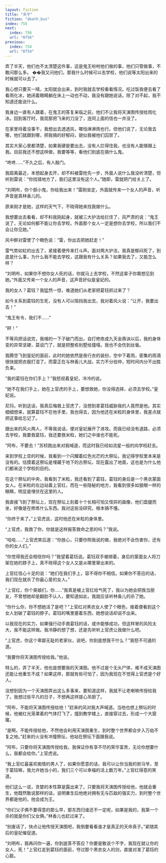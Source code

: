 ```yaml
---
layout: fiction
title: "天子"
fiction: "death_bus"
index: 755
next:
  index: 756
  url: "0756"
previous:
  index: 754
  url: "0754"
---
```

弄了半天，他们也不太清楚这件事，这是鬼王吩咐他们做的事，他们只管做事，不敢问那么多。  ��我又问他们，那我什么时候可以去学校，他们说等太阳出来的时候就可以去了。

我心想只要天一晴，太阳就会出来，到时我就去学校看看情况。吃过饭我便去看了看雨化冰，她闭着眼睛躺在床上一动也不动，我没有跟她说话，除了对不起，我不知道还能说什么。

我身边一直有人跟着，在鬼王的答复来临之前，他们不让我将天演图传授给雨化冰。回到客厅时，我现那把飞来的刀没了，连同上面的信也一并没了。

在家里待着没事干，我想出去透透风，哪怕淋淋雨也行。但他们说了，无论我去哪，他们就跟到哪，把我搞的好郁闷，貌似我被他们囚禁了。

其实大家心里都清楚，如果我硬是要出去，没有人拦得住我，也没有人能够跟上我。目前我还不想这样做，我要等等，看他们到底在搞什么鬼。

“咚咚……”不久之后，有人敲门。

我距离最近，本想起身去开，却不料被雷抢先一步，外面人说什么我没听清楚，但听到雷说：“你找错地方了，我们这里没有这个人。”随即，雷就把门给关上了。

“刘明布，你个胆小鬼，你给我出来！”雷刚坐定，外面就传来一个女人的声音，听声音是真林香儿的。

原来刚才是她，这样的天气下，不晓得她来找我做什么。

我想要出去看看，却不料我刚起身，就被三大护法给拦住了，风严肃的说：“鬼王说了，无论如何都不能让你去学校，外面那个女人一定是想你去学校，所以我们不会让你见她。”

风中醉对雷使了个眼色说：“雷，你出去把她赶走！”

雷气势如虹的出去了，紧接着便传来打斗声。面对两大护法，我真是郁闷死了，到底是什么事，为什么我不能去学校，这跟我有什么关系？如果我去了，又能怎么样？

“刘明布，如果你不想你女人死的话，你就马上去学校，不然这辈子你甭想见到她。”外面又传来一个女人的声音，这声音好似是皇妃的。

我的女人？葛钰？我猛然一惊，难道她们从老家把葛钰抓过来了？

如今关系到葛钰的生死，没有人可以阻挡我出去，我对着风火说：“让开，我要出去！”

“鬼王有令，我们不……”

“砰！”

不等风把话说完，我嗖的一下子破门而出，自打修炼成九天金鼎诀以后，我的身体变的异常坚硬，莫说门了，就是把整栋别墅给撞塌，我也不会伤到丝毫。

我腾空飞到皇妃的面前，此时的她依然是夜行衣的装扮，空中下着雨，密集的雨滴很快就把衣服打湿了。而雷正在与林香儿大战，实力不分伯仲，短时间内分不出胜负来。

“我的葛钰在你们手上？”我怒视着皇妃，冷冷的说。

“她不在我们手上，她在上官虎的手上，要想救她，你没得选择，必须去学校。”皇妃说。

尼玛，听到这话，我真后悔救上官虎了，没想到拿葛钰威胁我的人竟然是他。其实细细想来，就算葛钰不在他手里，我也得去，因为他还在米粒的身体里，我差点就把这事给忘记了。

跟出来的风火两人，不等我说话，便对皇妃展开了进攻。而我已经没有退路，必须去学校，我要救葛钰，我还要救米粒，她们之中谁也不能死。

“阿布，不要去！”苏桢跑出来对我喊道，而这时我已经如流星一般的向学校赶去。

来到学校上空的时候，我看到一个闪耀着红色光芒的大祭坛，我记得学校里本来是没有的。估摸着这祭坛是埋藏于地下的古祭坛，现在露出了地面，这也是为什么他们都来这个学校的目的。

在这个祭坛的中央，我看到了米粒，我还看到了葛钰，葛钰的身后是一个黑衣蒙面女人。在米粒的左边站着上官红，而在一些隐秘的地方，我看到很多如狼眼一样的眼睛，明显是埋伏在这里的人。

我直接飞到了祭坛上，现在祭坛上刻着十个长相可怕又怪异的画像，他们盘腿而坐，好像是在修炼什么东西。我对这些没研究，根本搞不懂。

“你终于来了。”上官虎说，这时他还在米粒的身体里。

“上官虎，我救了你，你就是这样报答救命之恩的吗？”我说。

“哈哈……”上官虎笑后道：“你放心，只要你照我说的做，我绝对不会伤害你，还有你的女人们。”

“你觉得我还会相信你吗？”我望着葛钰说。葛钰双手被绑着，身后的蒙面女人将刀架在她的脖子上，真不晓得这个女人又是从哪里窜出来的。

上官红信心十足的说：“她们在我们手上，容不得你不相信。如果你不答应的话，我们现在就杀了你最心爱的女人。”

“上官红，你个臭娘们，你……”我真是被上官红给气死了，我以为她会把我当朋友，不曾想她却是翻脸不认人，要知道如此，我就应该听林香儿的杀了她。

“你什么你，你不想她活了是吧？”上官红对黑衣女人使了个眼色，接着便看到这个女人划破了葛钰的脖子。葛钰的嘴里塞着东西，她想说话却说不出来。

以我现在的实力，如果强行动手救葛钰的话，或许能够成功，但这样冒的风险太大，我不能这样做。我冷静的想了想，还是先听听上官虎让我做什么吧。

“上官虎，你这个卑鄙无耻的老家伙，说吧，你到底想我干什么？”我怒不可遏的道。

“我要你将天演图传授给我。”他说。

特么的，弄了半天，他也是想要我的天演图。他不过是个无头尸体，难不成天演图还能让他重生不成？如果这样，那就有些可怕了，因为我现在不觉得上官虎是个好人。

没想到因为一个天演图弄出这么多事来，要知道这样，我就不让老喇嘛传授给我了。我想过些平凡的日子，不想再这样提心吊胆了。

“阿布，不能将天演图传授给他！”赶来的风对我大声喊道。当他也想上祭坛的时候，他被红光笼罩着的气体打飞了，撞到教学楼上，直接穿过去，形成一个大窟窿。

“是啊，不能传授给他，不然他会利用天演图重生，到时整个世界都会步入万劫不复之地。”赶来的火没有冲撞祭坛，他站在祭坛下面跟我说。

“阿布，只要你将天演图传授给我，我保证你有享不尽的荣华富贵，无论你想要什么，我都会给你。”上官虎说。

“我上官红最喜欢痴情的男人了，如果你愿意的话，我可以让你当我的驸马爷，至于葛钰嘛，我允许她当小的，我们三个可以幸福的活上数万年。”上官红得意的笑道。

他们这么一说，贪婪的本性算是露出来了。只要我将天演图传授给他，他就会重生，他既然敢说那样的话，说明重生后他绝对拥有无与匹敌的强实力，到时整个世界都是他的，他会成为王。

“你们父子俩不要得意的那么早，那东西归谁还不一定呢，如果是我的，我第一个杀的就是你们父女俩。”林香儿也赶过来了。

“别废话了，快点让他传授天演图吧，我倒要看看谁才是真正的天命真子。”紧随其后的皇妃催促道。

“刘明布，我再问你一遍，你到底答不答应？你要是敢说个不字，我现在就让你的女人，死！”上官红走到葛钰的面前，夺过那个黑衣女人的剑，直接对准了葛钰的心脏。